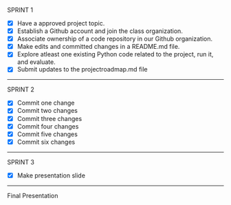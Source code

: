 SPRINT 1
- [x] Have a approved project topic.
- [x] Establish a Github account and join the class organization.
- [x] Associate ownership of a code repository in our Github organization.
- [x] Make edits and committed changes in a README.md file.
- [x] Explore atleast one existing Python code related to the project, run it, and evaluate.
- [x] Submit updates to the projectroadmap.md file
----------------------------------------------------------------------------------------------
SPRINT 2
- [x] Commit one change
- [x] Commit two changes
- [x] Commit three changes
- [x] Commit four changes
- [x] Commit five changes
- [x] Commit six changes
----------------------------------------------------------------------------------------------
SPRINT 3
- [x] Make presentation slide
----------------------------------------------------------------------------------------------
Final Presentation
